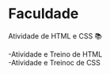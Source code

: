 # Faculdade

Atividade de HTML e CSS :books:

-Atividade e Treino de HTML</br>
-Atividade e Treinoc de CSS